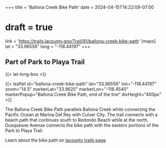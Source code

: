 +++
title = 'Ballona Creek Bike Path'
date = 2024-04-15T14:22:09-07:00
# draft = true
link = 'https://trails.lacounty.gov/Trail/91/ballona-creek-bike-path'
[maps]
lat = "33.96556"
long = "-118.44197"
+++
## Part of Park to Playa Trail 

{{< lat-long-box >}}

{{< leaflet id="ballona-creek-bike-path" lat="33.96556" lon="-118.44197" zoom="14.5" markerLat="33.9625" markerLon="-118.4540" markerPopup="Ballona Creek Bike Path, end of the line" divHeight="400px" >}}

The Ballona Creek Bike Path parallels Ballona Creek while connecting the Pacific Ocean at Marina Del Rey with Culver City. The trail connects with a beach path that continues south to Redondo Beach while at the north, Dusquesne Avenue connects the bike path with the eastern portions of the Park to Playa Trail.


<!--more-->

Learn about the bike path on [lacounty trails page](https://trails.lacounty.gov/Trail/91/ballona-creek-bike-path)